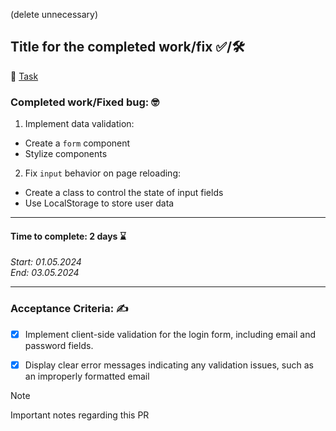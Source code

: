(delete unnecessary)

## Title for the completed work/fix ✅/🛠

📌 [Task](https://404team.atlassian.net/browse/EA-9?atlOrigin=eyJpIjoiOTgyYmFjNWI4ZjI1NGFjNzg3MzhmNmE0ZTNmNjAzMGEiLCJwIjoiaiJ9)

### Сompleted work/Fixed bug: 🤓
1. Implement data validation:
 - Сreate a `form` component
 - Stylize components
2. Fix `input` behavior on page reloading:
 - Create a class to control the state of input fields
 - Use LocalStorage to store user data

---
#### Time to complete: 2 days ⌛️
_Start: 01.05.2024_ \
_End: 03.05.2024_

---
### Acceptance Criteria: ✍️ 
 - [x] Implement client-side validation for the login form, including email and password fields.

 - [x] Display clear error messages indicating any validation issues, such as an improperly formatted email



> [!NOTE]
> Important notes regarding this PR
